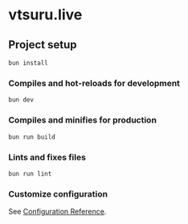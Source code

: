 # vtsuru.live

## Project setup
```
bun install
```

### Compiles and hot-reloads for development
```
bun dev
```

### Compiles and minifies for production
```
bun run build
```

### Lints and fixes files
```
bun run lint
```

### Customize configuration
See [Configuration Reference](https://cli.vuejs.org/config/).
